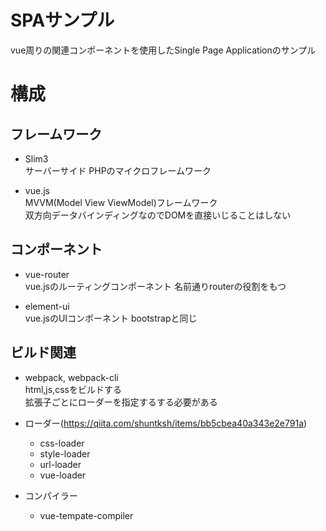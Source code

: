 # SPAサンプル
vue周りの関連コンポーネントを使用したSingle Page Applicationのサンプル

# 構成
## フレームワーク
- Slim3  
サーバーサイド
PHPのマイクロフレームワーク

- vue.js  
MVVM(Model View ViewModel)フレームワーク  
双方向データバインディングなのでDOMを直接いじることはしない

## コンポーネント  
- vue-router  
vue.jsのルーティングコンポーネント
名前通りrouterの役割をもつ

- element-ui  
vue.jsのUIコンポーネント
bootstrapと同じ

## ビルド関連
- webpack, webpack-cli  
html,js,cssをビルドする  
拡張子ごとにローダーを指定するする必要がある  

- ローダー(https://qiita.com/shuntksh/items/bb5cbea40a343e2e791a)
	- css-loader
	- style-loader  
	- url-loader
	- vue-loader

- コンパイラー
	- vue-tempate-compiler

